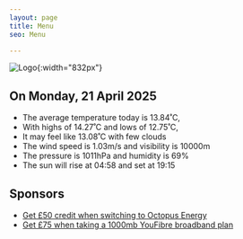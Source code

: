 ```yaml
---
layout: page
title: Menu
seo: Menu

---
```


![Logo](/images/logo.jpg){:width="832px"}

<!-- weather_marker starts -->
## On Monday, 21 April 2025

- The average temperature today is 13.84˚C,
- With highs of 14.27˚C and lows of 12.75˚C,
- It may feel like 13.08˚C with few clouds
- The wind speed is 1.03m/s and visibility is 10000m
- The pressure is 1011hPa and humidity is 69%
- The sun will rise at 04:58 and set at 19:15

<!-- weather_marker ends -->

## Sponsors

- [Get £50 credit when switching to Octopus Energy](https://bit.ly/3oD1nnS)
- [Get £75 when taking a 1000mb YouFibre broadband plan](https://aklam.io/91zWhU?)



